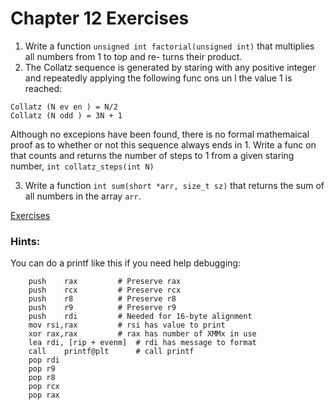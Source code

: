 # Chapter 12 Exercises


1. Write a function `unsigned int factorial(unsigned int)` that multiplies all numbers from 1 to top and re- turns their product.
2. The Collatz sequence is generated by staring with any positive integer and repeatedly applying the following func ons un l the value 1 is reached:

```text
Collatz (N ev en ) = N/2
Collatz (N odd ) = 3N + 1
```

Although no excepions have been found, there is no formal mathemaical proof as to whether or not this sequence always ends in 1. Write a func on that counts and returns the number of steps to 1 from a given staring number, `int collatz_steps(int N)`

3. Write a function `int sum(short *arr, size_t sz)` that returns the sum of all numbers in the array `arr`.

[Exercises](./exercise-12.s)


### Hints:

You can do a printf like this if you need help debugging:

```assembly
	push	rax			# Preserve rax
	push	rcx			# Preserve rcx
	push	r8			# Preserve r8
	push	r9			# Preserve r9
	push	rdi			# Needed for 16-byte alignment
	mov	rsi,rax			# rsi has value to print
	xor	rax,rax			# rax has number of XMMx in use
	lea	rdi, [rip + evenm]	# rdi has message to format
	call	printf@plt		# call printf
	pop	rdi
	pop	r9
	pop	r8
	pop	rcx
	pop	rax
```
